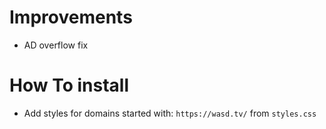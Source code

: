 # Improvements
- AD overflow fix

# How To install
- Add styles for domains started with: `https://wasd.tv/` from `styles.css`
